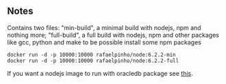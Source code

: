 ## Notes

Contains two files: 
"min-build", a minimal build with nodejs, npm and nothing more; 
"full-build", a full build with nodejs, npm and other packages like gcc, python and make 
to be possible install some npm packages
 
```
docker run -d -p 10000:10000 rafaelpinho/node:6.2.2-min
docker run -d -p 10000:10000 rafaelpinho/node:6.2.2-full
```

If you want a nodejs image to run with oracledb package see [this](./oracledb).
